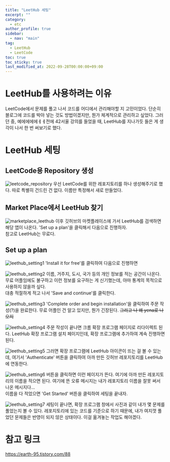```yaml
---
title: "LeetHub 세팅"
excerpt: ""
category: 
  - etc
author_profile: true
sidebar:
  - nav: "main" 
tag:
  - LeetHub
  - LeetCode
toc: true
toc_sticky: true
last_modified_at: 2022-09-28T00:00:00+09:00
---
```


# LeetHub를 사용하려는 이유
LeetCode에서 문제를 풀고 나서 코드를 어디에서 관리해야할 지 고민이었다. 단순히 블로그에 코드를 박아 넣는 것도 방법이겠지만, 
뭔가 체계적으로 관리하고 싶었다. 그러던 중, 예에에에에ㅔㅔ전에 42서울 강의를 들었을 때, LeetHub를 지나가듯 들은 게 생각이 나서 
한 번 써보기로 했다.

# LeetHub 세팅
## LeetCode용 Repository 생성
![leetcode_repository](../../assets/images/page/etc/2022-09-28_make_repository.png)
우선 LeetCode를 위한 레포지토리를 하나 생성해주기로 했다. 따로 특별히 건드린 건 없다. 이름만 특정해서 새로 만들었다.

## Market Place에서 LeetHub 찾기
![marketplace_leethub](/assets/images/page/etc/2022-09-28_marketplace_leethub.png)
이후 깃허브의 마켓플레이스에 가서 LeetHub를 검색하면 해당 앱이 나온다. 'Set up a plan'을 클릭해서 다음으로 진행하자.  
참고로 LeetHub는 무료다.

## Set up a plan
![leethub_setting1](/assets/images/page/etc/2022-09-28_leethub_setting1.png)
'Install it for free'를 클릭하여 다음으로 진행하면

![leethub_setting2](/assets/images/page/etc/2022-09-28_leethub_setting2.png)
이름, 거주지, 도시, 국가 등의 개인 정보를 적는 공간이 나온다. 무료 어플임에도 불구하고 이런 정보를 요구하는 게 신기했는데, 아마 통계의 
목적으로 사용하지 않을까 싶다.  
대충 적절하게 적고 나서 'Save and continue'를 클릭한다.

![leethub_setting3](/assets/images/page/etc/2022-09-28_leethub_setting3.png)
'Complete order and begin installation'을 클릭하여 주문 작성(?)을 완료한다. 무료 어플인 건 알고 있지만, 뭔가 
긴장된다. ~~그리고 나 왜 yena로 나오지~~

![leethub_setting4](/assets/images/page/etc/2022-09-28_leethub_setting4.png)
주문 작성이 끝나면 크롬 확장 프로그램 페이지로 리다이렉트 된다. LeetHub 확장 프로그램 설치 페이지인데, 확장 프로그램에 추가하여 계속 
진행하면 된다.

![leethub_setting5](/assets/images/page/etc/2022-09-28_leethub_setting5.png)
그러면 확장 프로그램에 LeetHub 아이콘이 뜨는 걸 볼 수 있는데, 여기서 'Authenticate' 버튼을 클릭하여 아까 만든 깃허브 레포지토리를 
LeetHub에 연동한다.

![leethub_setting6](/assets/images/page/etc/2022-09-28_leethub_setting6.png)
버튼을 클릭하면 이런 페이지가 뜬다. 여기에 아까 만든 레포지토리의 이름을 적으면 된다. 여기에 뜬 오류 메시지는 내가 레포지토리 이름을 잘못 
써서 나온 메시지다...  
이름을 다 적었으면 'Get Started' 버튼을 클릭하여 세팅을 끝내자.

![leethub_setting7](/assets/images/page/etc/2022-09-28_leethub_setting7.png)
세팅이 끝나면, 확장 프로그램 창에서 사진과 같이 내가 몇 문제를 풀었는지 볼 수 있다. 레포지토리에 있는 코드를 기준으로 하기 때문에, 내가 여지껏 
풀었던 문제들은 반영이 되지 않은 상태이다. 이걸 옮겨놓는 작업도 해야겠다.

# 참고 링크
https://earth-95.tistory.com/88
